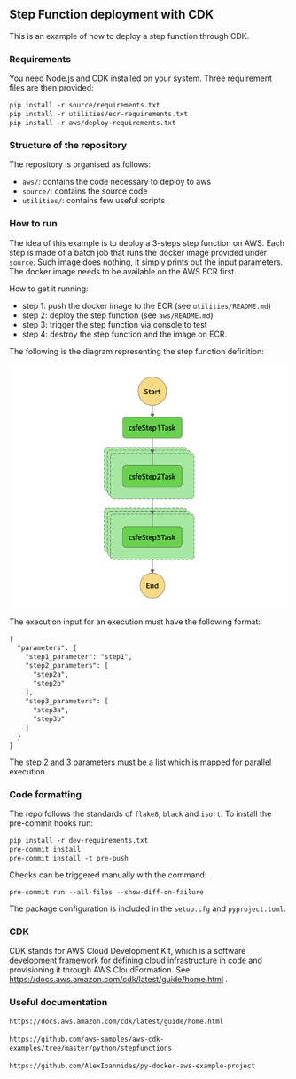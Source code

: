 ## Step Function deployment with CDK

This is an example of how to deploy a step function through CDK.

### Requirements

You need Node.js and CDK installed on your system. Three requirement files are
then provided:

```
pip install -r source/requirements.txt
pip install -r utilities/ecr-requirements.txt
pip install -r aws/deploy-requirements.txt
```

### Structure of the repository

The repository is organised as follows:

- `aws/`: contains the code necessary to deploy to aws
- `source/`: contains the source code
- `utilities/`: contains few useful scripts

### How to run

The idea of this example is to deploy a 3-steps step function on AWS.
Each step is made of a batch job that runs the docker image provided under
`source`. Such image does nothing, it simply prints out the input parameters.
The docker image needs to be available on the AWS ECR first.

How to get it running:

 - step 1: push the docker image to the ECR (see `utilities/README.md`)
 - step 2: deploy the step function (see `aws/README.md`)
 - step 3: trigger the step function via console to test
 - step 4: destroy the step function and the image on ECR.

The following is the diagram representing the step function definition:

![Step function diagram](step_function_diagram.png)

The execution input for an execution must have the following format:

```
{
  "parameters": {
    "step1_parameter": "step1",
    "step2_parameters": [
      "step2a",
      "step2b"
    ],
    "step3_parameters": [
      "step3a",
      "step3b"
    ]
  }
}
```

The step 2 and 3 parameters must be a list which is mapped for parallel execution.

### Code formatting

The repo follows the standards of `flake8`, `black` and `isort`.
To install the pre-commit hooks run:

```
pip install -r dev-requirements.txt
pre-commit install
pre-commit install -t pre-push
```

Checks can be triggered manually with the command:
```
pre-commit run --all-files --show-diff-on-failure
```

The package configuration is included in the `setup.cfg` and `pyproject.toml`.

### CDK

CDK stands for AWS Cloud Development Kit, which is a software development framework for
defining cloud infrastructure in code and provisioning it through AWS CloudFormation.
See https://docs.aws.amazon.com/cdk/latest/guide/home.html .

### Useful documentation

```
https://docs.aws.amazon.com/cdk/latest/guide/home.html

https://github.com/aws-samples/aws-cdk-examples/tree/master/python/stepfunctions

https://github.com/AlexIoannides/py-docker-aws-example-project
```